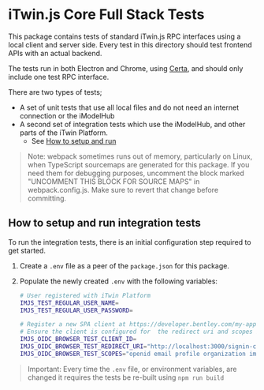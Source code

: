 # iTwin.js Core Full Stack Tests

This package contains tests of standard iTwin.js RPC interfaces using a local client and server side.
Every test in this directory should test frontend APIs with an actual backend.

The tests run in both Electron and Chrome, using [Certa](https://www.npmjs.com/package/@itwin/certa), and should only include one test RPC interface.

There are two types of tests;

- A set of unit tests that use all local files and do not need an internet connection or the iModelHub
- A second set of integration tests which use the iModelHub, and other parts of the iTwin Platform.
  - See [How to setup and run](#how-to-setup-and-run-integration-tests)

> Note: webpack sometimes runs out of memory, particularly on Linux, when TypeScript sourcemaps are generated for this package. If you need them for debugging purposes, uncomment the block marked "UNCOMMENT THIS BLOCK FOR SOURCE MAPS" in webpack.config.js. Make sure to revert that change before committing.

## How to setup and run integration tests

To run the integration tests, there is an initial configuration step required to get started.

1. Create a `.env` file as a peer of the `package.json` for this package.
1. Populate the newly created `.env` with the following variables:

    ```sh
    # User registered with iTwin Platform
    IMJS_TEST_REGULAR_USER_NAME=
    IMJS_TEST_REGULAR_USER_PASSWORD=

    # Register a new SPA client at https://developer.bentley.com/my-apps.
    # Ensure the client is configured for  the redirect uri and scopes below.
    IMJS_OIDC_BROWSER_TEST_CLIENT_ID=
    IMJS_OIDC_BROWSER_TEST_REDIRECT_URI="http://localhost:3000/signin-callback"
    IMJS_OIDC_BROWSER_TEST_SCOPES="openid email profile organization imodelhub context-registry-service:read-only product-settings-service"
    ```

> Important: Every time the `.env` file, or environment variables, are changed it requires the tests be re-built using `npm run build`
